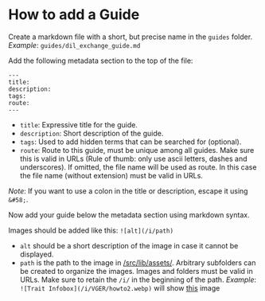 # How to add a Guide

Create a markdown file with a short, but precise name in the `guides` folder. *Example*: `guides/dil_exchange_guide.md`

Add the following metadata section to the top of the file:
```
---
title:
description:
tags:
route:
---
```

- `title`: Expressive title for the guide.
- `description`: Short description of the guide.
- `tags`: Used to add hidden terms that can be searched for (optional).
- `route`: Route to this guide, must be unique among all guides. Make sure this is valid in URLs (Rule of thumb: only use ascii letters, dashes and underscores). If omitted, the file name will be used as route. In this case the file name (without extension) must be valid in URLs.

*Note*: If you want to use a colon in the title or description, escape it using `&#58;`.

Now add your guide below the metadata section using markdown syntax.

Images should be added like this: `![alt](/i/path)`
- `alt` should be a short description of the image in case it cannot be displayed.
- `path` is the path to the image in [/src/lib/assets/](/src/lib/assets/). Arbitrary subfolders can be created to organize the images. Images and folders must be valid in URLs. Make sure to retain the `/i/` in the beginning of the path.
*Example*: `![Trait Infobox](/i/VGER/howto2.webp)` will show [this](/src/lib/assets/VGER/howto2.webp) image
